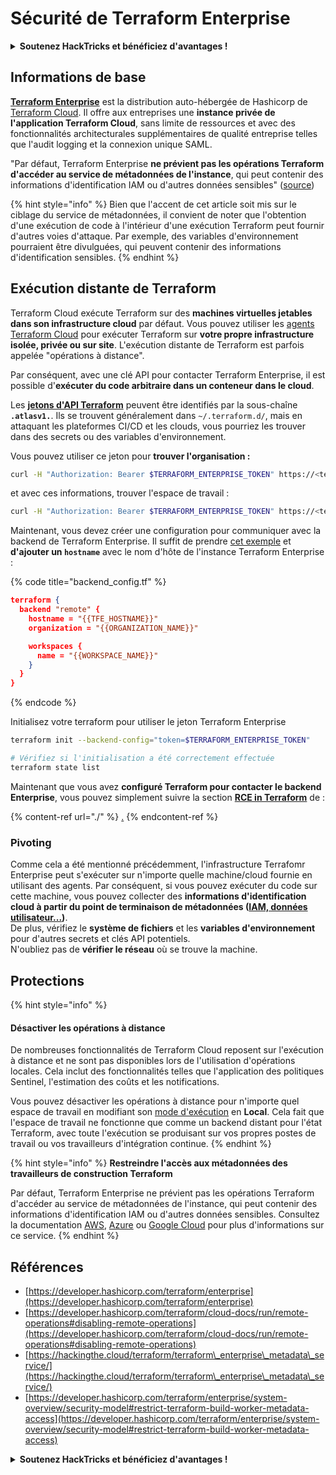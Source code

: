 # Sécurité de Terraform Enterprise

<details>

<summary><strong>Soutenez HackTricks et bénéficiez d'avantages !</strong></summary>

* Si vous souhaitez voir votre **entreprise annoncée dans HackTricks** ou si vous souhaitez accéder à la **dernière version de PEASS ou télécharger HackTricks en PDF**, consultez les [**PLANS D'ABONNEMENT**](https://github.com/sponsors/carlospolop) !
* Obtenez le [**swag officiel PEASS & HackTricks**](https://peass.creator-spring.com)
* Découvrez [**The PEASS Family**](https://opensea.io/collection/the-peass-family), notre collection d'[**NFTs**](https://opensea.io/collection/the-peass-family) exclusifs
* **Rejoignez le** 💬 [**groupe Discord**](https://discord.gg/hRep4RUj7f) ou le [**groupe Telegram**](https://t.me/peass) ou **suivez** moi sur **Twitter** 🐦 [**@carlospolopm**](https://twitter.com/carlospolopm).

</details>

## Informations de base

[**Terraform Enterprise**](https://developer.hashicorp.com/terraform/enterprise) est la distribution auto-hébergée de Hashicorp de [Terraform Cloud](https://developer.hashicorp.com/terraform/cloud-docs). Il offre aux entreprises une **instance privée de l'application Terraform Cloud**, sans limite de ressources et avec des fonctionnalités architecturales supplémentaires de qualité entreprise telles que l'audit logging et la connexion unique SAML.

"Par défaut, Terraform Enterprise **ne prévient pas les opérations Terraform d'accéder au service de métadonnées de l'instance**, qui peut contenir des informations d'identification IAM ou d'autres données sensibles" ([source](https://www.terraform.io/enterprise/system-overview/security-model#restrict-terraform-build-worker-metadata-access))

{% hint style="info" %}
Bien que l'accent de cet article soit mis sur le ciblage du service de métadonnées, il convient de noter que l'obtention d'une exécution de code à l'intérieur d'une exécution Terraform peut fournir d'autres voies d'attaque. Par exemple, des variables d'environnement pourraient être divulguées, qui peuvent contenir des informations d'identification sensibles.
{% endhint %}

## Exécution distante de Terraform <a href="#remote-terraform-execution" id="remote-terraform-execution"></a>

Terraform Cloud exécute Terraform sur des **machines virtuelles jetables dans son infrastructure cloud** par défaut. Vous pouvez utiliser les [agents Terraform Cloud](https://developer.hashicorp.com/terraform/cloud-docs/agents) pour exécuter Terraform sur **votre propre infrastructure isolée, privée ou sur site**. L'exécution distante de Terraform est parfois appelée "opérations à distance".

Par conséquent, avec une clé API pour contacter Terraform Enterprise, il est possible d'**exécuter du code arbitraire dans un conteneur dans le cloud**.

Les [**jetons d'API Terraform**](https://developer.hashicorp.com/terraform/cloud-docs/users-teams-organizations/api-tokens) peuvent être identifiés par la sous-chaîne **`.atlasv1.`**. Ils se trouvent généralement dans `~/.terraform.d/`, mais en attaquant les plateformes CI/CD et les clouds, vous pourriez les trouver dans des secrets ou des variables d'environnement.

Vous pouvez utiliser ce jeton pour **trouver l'organisation :**

```bash
curl -H "Authorization: Bearer $TERRAFORM_ENTERPRISE_TOKEN" https://<terra_enterprise_inst>/api/v2/organizations | jq
```

et avec ces informations, trouver l'espace de travail :

```bash
curl -H "Authorization: Bearer $TERRAFORM_ENTERPRISE_TOKEN" https://<terra_enterprise_inst>/api/v2/organizations/<org-id>/workspaces | jq
```

Maintenant, vous devez créer une configuration pour communiquer avec la backend de Terraform Enterprise. Il suffit de prendre [cet exemple](https://github.com/hashicorp/tfc-getting-started/blob/main/backend.tf) et **d'ajouter un `hostname`** avec le nom d'hôte de l'instance Terraform Enterprise :

{% code title="backend_config.tf" %}
```json
terraform {
  backend "remote" {
    hostname = "{{TFE_HOSTNAME}}"
    organization = "{{ORGANIZATION_NAME}}"

    workspaces {
      name = "{{WORKSPACE_NAME}}"
    }
  }
}
```
{% endcode %}

Initialisez votre terraform pour utiliser le jeton Terraform Enterprise

```bash
terraform init --backend-config="token=$TERRAFORM_ENTERPRISE_TOKEN"

# Vérifiez si l'initialisation a été correctement effectuée
terraform state list
```

Maintenant que vous avez **configuré Terraform pour contacter le backend Enterprise**, vous pouvez simplement suivre la section [**RCE in Terraform**](./#rce-in-terraform) de :

{% content-ref url="./" %}
[.](./)
{% endcontent-ref %}

### Pivoting

Comme cela a été mentionné précédemment, l'infrastructure Terrafomr Enterprise peut s'exécuter sur n'importe quelle machine/cloud fournie en utilisant des agents. Par conséquent, si vous pouvez exécuter du code sur cette machine, vous pouvez collecter des **informations d'identification cloud à partir du point de terminaison de métadonnées (**[**IAM, données utilisateur...**](https://book.hacktricks.xyz/pentesting-web/ssrf-server-side-request-forgery/cloud-ssrf)**)**.\
De plus, vérifiez le **système de fichiers** et les **variables d'environnement** pour d'autres secrets et clés API potentiels.\
N'oubliez pas de **vérifier le réseau** où se trouve la machine.

## Protections

{% hint style="info" %}
#### Désactiver les opérations à distance <a href="#disabling-remote-operations" id="disabling-remote-operations"></a>

De nombreuses fonctionnalités de Terraform Cloud reposent sur l'exécution à distance et ne sont pas disponibles lors de l'utilisation d'opérations locales. Cela inclut des fonctionnalités telles que l'application des politiques Sentinel, l'estimation des coûts et les notifications.

Vous pouvez désactiver les opérations à distance pour n'importe quel espace de travail en modifiant son [mode d'exécution](https://developer.hashicorp.com/terraform/cloud-docs/workspaces/settings#execution-mode) en **Local**. Cela fait que l'espace de travail ne fonctionne que comme un backend distant pour l'état Terraform, avec toute l'exécution se produisant sur vos propres postes de travail ou vos travailleurs d'intégration continue.
{% endhint %}

{% hint style="info" %}
**Restreindre l'accès aux métadonnées des travailleurs de construction Terraform**

Par défaut, Terraform Enterprise ne prévient pas les opérations Terraform d'accéder au service de métadonnées de l'instance, qui peut contenir des informations d'identification IAM ou d'autres données sensibles. Consultez la documentation [AWS](https://docs.aws.amazon.com/AWSEC2/latest/UserGuide/ec2-instance-metadata.html), [Azure](https://docs.microsoft.com/en-us/azure/virtual-machines/windows/instance-metadata-service?tabs=windows) ou [Google Cloud](https://cloud.google.com/compute/docs/storing-retrieving-metadata) pour plus d'informations sur ce service.
{% endhint %}

## Références

* [https://developer.hashicorp.com/terraform/enterprise](https://developer.hashicorp.com/terraform/enterprise)
* [https://developer.hashicorp.com/terraform/cloud-docs/run/remote-operations#disabling-remote-operations](https://developer.hashicorp.com/terraform/cloud-docs/run/remote-operations#disabling-remote-operations)
* [https://hackingthe.cloud/terraform/terraform\_enterprise\_metadata\_service/](https://hackingthe.cloud/terraform/terraform\_enterprise\_metadata\_service/)
* [https://developer.hashicorp.com/terraform/enterprise/system-overview/security-model#restrict-terraform-build-worker-metadata-access](https://developer.hashicorp.com/terraform/enterprise/system-overview/security-model#restrict-terraform-build-worker-metadata-access)

<details>

<summary><strong>Soutenez HackTricks et bénéficiez d'avantages !</strong></summary>

* Si vous souhaitez voir votre **entreprise annoncée dans HackTricks** ou si vous souhaitez accéder à la **dernière version de PEASS ou télécharger HackTricks en PDF**, consultez les [**PL